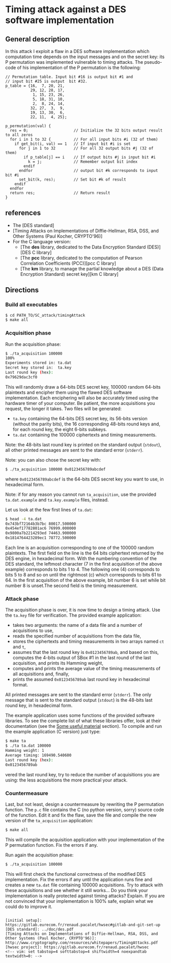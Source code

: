 <!-- MASTER-ONLY: DO NOT MODIFY THIS FILE-->

# Timing attack against a DES software implementation

## General description

In this attack I exploit a flaw in a DES software implementation which computation time depends on the input messages and on the secret key: its P permutation was implemented vulnerable to timing attacks. The pseudo-code of his implementation of the P permutation is the following:

```
// Permutation table. Input bit #16 is output bit #1 and
// input bit #25 is output  bit #32.
p_table = {16,  7, 20, 21,
           29, 12, 28, 17,
            1, 15, 23, 26,
            5, 18, 31, 10,
            2,  8, 24, 14,
           32, 27,  3,  9,
           19, 13, 30,  6,
           22, 11,  4, 25};

p_permutation(val) {
  res = 0;                    // Initialize the 32 bits output result to all zeros
  for i in 1 to 32 {          // For all input bits #i (32 of them)
    if get_bit(i, val) == 1   // If input bit #i is set
      for j in 1 to 32        // For all 32 output bits #j (32 of them)
        if p_table[j] == i    // If output bits #j is input bit #i
          k = j;              // Remember output bit index
        endif
      endfor                  // output bit #k corresponds to input bit #i
      set_bit(k, res);        // Set bit #k of result
    endif
  endfor
  return res;                 // Return result
}
```



## references

* The [DES standard]
* [Timing Attacks on Implementations of Diffie-Hellman, RSA, DSS, and Other Systems (Paul Kocher, CRYPTO'96)]
* For the C language version:
    * [The **des** library, dedicated to the Data Encryption Standard (DES)][DES C library]
    * [The **pcc** library, dedicated to the computation of Pearson Correlation Coefficients (PCC)][pcc C library]
    * [The **km** library, to manage the partial knowledge about a DES (Data Encryption Standard) secret key][km C library]

## Directions


### Build all executables

```bash
$ cd PATH_TO/SC_attack/timingAttack
$ make all
```

### Acquisition phase

Run the acquisition phase:

```bash
$ ./ta_acquisition 100000
100%
Experiments stored in: ta.dat
Secret key stored in:  ta.key
Last round key (hex):
0x79629dac3cf0
``` 

This will randomly draw a 64-bits DES secret key, 100000 random 64-bits plaintexts and encipher them using the flawed DES software implementation. Each enciphering will also be accurately timed using the hardware timer of your computer. Be patient, the more acquisitions you request, the longer it takes. Two files will be generated:
* `ta.key` containing the 64-bits DES secret key, its 56-bits version (without the parity bits), the 16 corresponding 48-bits round keys and, for each round key, the eight 6-bits subkeys.
* `ta.dat` containing the 100000 ciphertexts and timing measurements.

Note: the 48-bits last round key is printed on the standard output (`stdout`), all other printed messages are sent to the standard error (`stderr`).

Note: you can also chose the secret key with:

```bash
$ ./ta_acquisition 100000 0x0123456789abcdef
```

where `0x0123456789abcdef` is the 64-bits DES secret key you want to use, in hexadecimal form.

Note: if for any reason you cannot run `ta_acquisition`, use the provided `ta.dat.example` and `ta.key.example` files, instead.

Let us look at the few first lines of `ta.dat`:

```bash
$ head -4 ta.dat
0x743bf72164b3b7bc 80017.500000
0x454ef17782801ac6 76999.000000
0x9800a7b2214293ed 74463.900000
0x1814764423289ec1 78772.500000
```

Each line is an acquisition corresponding to one of the 100000 random plaintexts. The first field on the line is the 64 bits ciphertext returned by the DES engine, in hexadecimal form. With the numbering convention of the DES standard, the leftmost character (7 in the first acquisition of the above example) corresponds to bits 1 to 4. The following one (4) corresponds to bits 5 to 8 and so on until the rightmost (c) which corresponds to bits 61 to 64. In the first acquisition of the above example, bit number 6 is set while bit number 8 is unset.The second field is the timing measurement.

### Attack phase

The acquisition phase is over, it is now time to design a timing attack. Use the `ta.key` file for verification. The provided example application:
* takes two arguments: the name of a data file and a number of acquisitions to use,
* reads the specified number of acquisitions from the data file,
* stores the ciphertexts and timing measurements in two arrays named `ct` and `t`,
* assumes that the last round key is `0x0123456789ab`, and based on this, computes the 4-bits output of SBox #1 in the last round of the last acquisition, and prints its Hamming weight,
* computes and prints the average value of the timing measurements of all acquisitions and, finally,
* prints the assumed `0x0123456789ab` last round key in hexadecimal format.

All printed messages are sent to the standard error (`stderr`). The only message that is sent to the standard output (`stdout`) is the 48-bits last round key, in hexadecimal form.

The example application uses some functions of the provided software libraries. To see the complete list of what these libraries offer, look at their documentation (see the [Some useful material](#some-useful-material) section). To compile and run the example application (C version) just type:

```bash
$ make ta
$ ./ta ta.dat 100000
Hamming weight: 1
Average timing: 169490.540600
Last round key (hex):
0x0123456789ab
```

vered the last round key, try to reduce the number of acquisitions you are using: the less acquisitions the more practical your attack.

### Countermeasure

Last, but not least, design a countermeasure by rewriting the P permutation function. The `p.c` file contains the C (no python version, sorry) source code of the function. Edit it and fix the flaw, save the file and compile the new version of the `ta_acquisition` application:

```bash
$ make all
```

This will compile the acquisition application with your implementation of the P permutation function. Fix the errors if any.

Run again the acquisition phase:

```bash
$ ./ta_acquisition 100000
```

This will first check the functional correctness of the modified DES implementation. Fix the errors if any until the application runs fine and creates a new `ta.dat` file containing 100000 acquisitions. Try to attack with these acquisitions and see whether it still works... Do you think your implementation is really protected against timing attacks? Explain. If you are not convinced that your implementation is 100% safe, explain what we could do to improve it.


```

[initial setup]: https://gitlab.eurecom.fr/renaud.pacalet/hwsec#gitlab-and-git-set-up
[DES standard]: ../doc/des.pdf
[Timing Attacks on Implementations of Diffie-Hellman, RSA, DSS, and Other Systems (Paul Kocher, CRYPTO'96)]: http://www.cryptography.com/resources/whitepapers/TimingAttacks.pdf
[hwsec project]: https://gitlab.eurecom.fr/renaud.pacalet/hwsec
<!-- vim: set tabstop=4 softtabstop=4 shiftwidth=4 noexpandtab textwidth=0: -->
